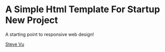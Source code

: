 <h1>A Simple Html Template For Startup New Project</h1>
A starting point to responsive web design!

<a href="mailto:hung@junowebdesign.com">Steve Vu</a>



